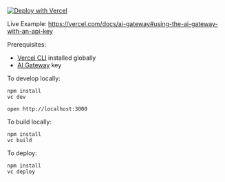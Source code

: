 [![Deploy with Vercel](https://vercel.com/button)](https://vercel.com/new/clone?repository-url=https://github.com/vercel/examples/tree/main/framework-boilerplates/hono&template=hono)

Live Example: https://vercel.com/docs/ai-gateway#using-the-ai-gateway-with-an-api-key

Prerequisites:

- [Vercel CLI](https://vercel.com/docs/cli) installed globally
- [AI Gateway](https://vercel.com/docs/ai-gateway#using-the-ai-gateway-with-an-api-key) key

To develop locally:

```
npm install
vc dev
```

```
open http://localhost:3000
```

To build locally:

```
npm install
vc build
```

To deploy:

```
npm install
vc deploy
```
